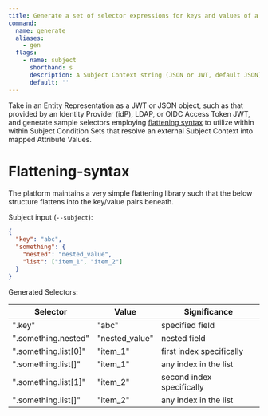 ```yaml
---
title: Generate a set of selector expressions for keys and values of a Subject Context
command:
  name: generate
  aliases:
    - gen
  flags:
    - name: subject
      shorthand: s
      description: A Subject Context string (JSON or JWT, default JSON)
      default: ''
---
```


Take in an Entity Representation as a JWT or JSON object, such as that provided by
an Identity Provider (idP), LDAP, or OIDC Access Token JWT, and generate
sample selectors employing [flattening syntax](#flattening-syntax) to utilize within
within Subject Condition Sets that resolve an external Subject Context into mapped Attribute
Values.

# Flattening-syntax

The platform maintains a very simple flattening library such that the below structure flattens into the key/value pairs beneath.

Subject input (`--subject`):

```json
{
  "key": "abc",
  "something": {
    "nested": "nested_value",
    "list": ["item_1", "item_2"]
  }
}
```

Generated Selectors:

| Selector             | Value          | Significance              |
| -------------------- | -------------- | ------------------------- |
| ".key"               | "abc"          | specified field           |
| ".something.nested"  | "nested_value" | nested field              |
| ".something.list[0]" | "item_1"       | first index specifically  |
| ".something.list[]"  | "item_1"       | any index in the list     |
| ".something.list[1]" | "item_2"       | second index specifically |
| ".something.list[]"  | "item_2"       | any index in the list     |
